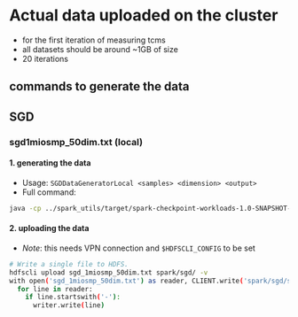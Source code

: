 # Actual data uploaded on the cluster
- for the first iteration of measuring tcms
- all datasets should be around ~1GB of size
- 20 iterations
## commands to generate the data
## SGD
### sgd1miosmp_50dim.txt (local)
#### 1. generating the data
- Usage: `SGDDataGeneratorLocal <samples> <dimension> <output>`
- Full command:
```bash
java -cp ../spark_utils/target/spark-checkpoint-workloads-1.0-SNAPSHOT-jar-with-dependencies.jar de.tu_berlin.dos.arm.spark_utils.datagens.SGDDataGeneratorLocal 1000000 50 sgd_1miosmp_50dim.txt
```
#### 2. uploading the data
- *Note*: this needs VPN connection and `$HDFSCLI_CONFIG` to be set
````bash
# Write a single file to HDFS.
hdfscli upload sgd_1miosmp_50dim.txt spark/sgd/ -v
with open('sgd_1miosmp_50dim.txt') as reader, CLIENT.write('spark/sgd/sgd_1miosmp_50dim.txt') as writer:
  for line in reader:
    if line.startswith('-'):
      writer.write(line)
````